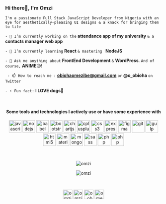 ### Hi there👋, I'm Omzi</h1>	<p align="center">
`` I'm a passionate Full Stack JavaScript Developer from Nigeria with an eye for aesthetically-pleasing UI designs & a knack for bringing them to life ``

 `` - 🔭 I’m currently working on the `` **attendance app of my university** `` & a `` **contacts manager web app**

 `` - 🌱 I’m currently learning `` **React**  `` & mastering  `` **NodeJS**

 `` - 💬 Ask me anything about `` **FrontEnd Development** `` & `` **WordPress**.  `` And of course, `` **ANIME**😉!

 `` - 📫 How to reach me :`` **obiohaomezibe@gmail.com** `` or `` **@o_obioha** `` on Twitter ``

 `` - ⚡ Fun fact: `` **I LOVE dogs**🐶

<br/>

<h4 align="center">Some tools and technologies I actively use or have some experience with</h4>

<p align="center"><img src="https://devicons.github.io/devicon/devicon.git/icons/javascript/javascript-original.svg" alt="javascript" width="40" height="40"/> <img src="https://devicons.github.io/devicon/devicon.git/icons/nodejs/nodejs-original-wordmark.svg" alt="nodejs" width="40" height="40"/> <img src="https://www.vectorlogo.zone/logos/babeljs/babeljs-icon.svg" alt="babel" width="40" height="40"/> <img src="https://devicons.github.io/devicon/devicon.git/icons/bootstrap/bootstrap-plain.svg" alt="bootstrap" width="40" height="40"/> <img src="https://www.chartjs.org/media/logo-title.svg" alt="chartjs" width="40" height="40"/> <img src="https://devicons.github.io/devicon/devicon.git/icons/cplusplus/cplusplus-original.svg" alt="cplusplus" width="40" height="40"/> <img src="https://devicons.github.io/devicon/devicon.git/icons/css3/css3-original-wordmark.svg" alt="css3" width="40" height="40"/> <img src="https://devicons.github.io/devicon/devicon.git/icons/express/express-original-wordmark.svg" alt="express" width="40" height="40"/> <img src="https://www.vectorlogo.zone/logos/figma/figma-icon.svg" alt="figma" width="40" height="40"/> <img src="https://www.vectorlogo.zone/logos/git-scm/git-scm-icon.svg" alt="git" width="40" height="40"/> <img src="https://devicons.github.io/devicon/devicon.git/icons/gulp/gulp-plain.svg" alt="gulp" width="40" height="40"/> <img src="https://devicons.github.io/devicon/devicon.git/icons/html5/html5-original-wordmark.svg" alt="html5" width="40" height="40"/> <img src="https://raw.githubusercontent.com/prplx/svg-logos/5585531d45d294869c4eaab4d7cf2e9c167710a9/svg/materialize.svg" alt="materialize" width="40" height="40"/> <img src="https://devicons.github.io/devicon/devicon.git/icons/mongodb/mongodb-original-wordmark.svg" alt="mongodb" width="40" height="40"/> <img src="https://devicons.github.io/devicon/devicon.git/icons/sass/sass-original.svg" alt="sass" width="40" height="40"/> <img src="https://devicons.github.io/devicon/devicon.git/icons/php/php-original.svg" alt="php" width="40" height="40"/> <img src="https://devicons.github.io/devicon/devicon.git/icons/python/python-original.svg" alt="php" width="40" height="40"/></p>

<br/>

<p align="center"><img src="https://github-readme-stats.vercel.app/api/?username=omzi&include_all_commits=true&show_icons=true&title_color=fff&icon_color=79ff97&text_color=9f9f9f&bg_color=151515" alt="omzi" /></p>

<p align="center"><img src="https://github-readme-stats.vercel.app/api/top-langs/?username=omzi&layout=compact" alt="omzi" /></p>

<br/>

<p align="center">
<a href="https://codepen.io/omzi" target="blank"><img align="center" src="https://cdn.jsdelivr.net/npm/simple-icons@3.0.1/icons/codepen.svg" alt="omzi" height="30" width="30" /></a>
<a href="https://dev.to/omzi" target="blank"><img align="center" src="https://cdn.jsdelivr.net/npm/simple-icons@3.0.1/icons/dev-dot-to.svg" alt="omzi" height="30" width="30" /></a>
<a href="https://twitter.com/o_obioha" target="blank"><img align="center" src="https://cdn.jsdelivr.net/npm/simple-icons@3.0.1/icons/twitter.svg" alt="o_obioha" height="30" width="30" /></a>
<a href="https://linkedin.com/in/omezibe-obioha" target="blank"><img align="center" src="https://cdn.jsdelivr.net/npm/simple-icons@3.0.1/icons/linkedin.svg" alt="omezibe-obioha" height="30" width="30" /></a>
</p>

